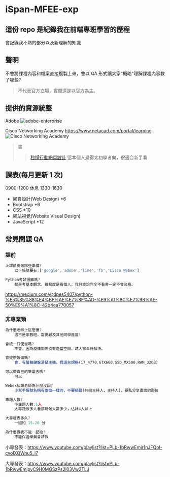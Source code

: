 # iSpan-MFEE-exp

## 這份 repo 是紀錄我在前端專班學習的歷程

會記錄我不熟的部分以及新理解的知識

## 聲明

不會將課程內容和檔案直接複製上來，會以 QA 形式讓大家"概略"理解課程內容教了哪些?

> 不代表官方立場，實際還是以官方為主。

## 提供的資源統整

Adobe
![adobe-enterprise](https://drive.google.com/uc?export=download&id=1wLg7JdEAcpGKhSPxj7YtB-_7bS-Ln633)

Cisco Networking Academy
https://www.netacad.com/portal/learning
![Cisco Networking Academy](https://drive.google.com/uc?export=download&id=1plUzdNbouiq8Ha1tNKYBYIsKNj8CLqrk)

>書
>> [秒懂行動網頁設計](http://isbn.ncl.edu.tw/NEW_ISBNNet/main_DisplayRecord.php?&Pact=Display&Pstart=1) 這本個人覺得太初學者向，很適合新手看


## 課表(每月更新 1 次)

0900-1200 休息 1330-1630

- 網頁設計(Web Design) \*6
- Bootstrap \*6
- CSS \*10
- 網站視覺(Website Visual Design)
- JavaScript \*12

## 常見問題 QA

### 課前

```js
上課前要做哪些準備?
    以下帳號要有:['google','adobe','line','fb','Cisco Webex']

Python考試很難嗎?
    都是考基本觀念，難易度是看個人，我只能說完全不看書一定不會及格。

```

https://medium.com/@dpes5407/python-%E5%85%88%E4%BF%AE%E7%8F%AD-%E9%A1%8C%E7%9B%AE-50%E9%A1%8C-42b4ea770057

### 非專業類

```js
為什麼老師上這麼慢?
    這不是家教班，需要顧及其他同學進度!

會統一訂便當嗎?
    不會，因為疫情關係沒有適當空間，請大家自行解決。

會提供設備嗎?
    會，有螢幕鍵盤滑鼠主機。我這台規格(i7_4770,GTX660,SSD_MX500,RAM_32GB)

可以帶自己的筆電去嗎?
    可以

Webex私訊老師為什麼沒回?
    小幫手帳號名稱有兩個一樣的，不要搞錯(共同主持人，主持人)，要私分享畫面的那位

專題人數?
    小專題人數:1人
    大專題很多人看那時候人數多少，估計4人以上

大專發表多久?
    一組約 15-20 分

為什麼課表不能一起給? 
    不能保證學員會請假

```

小專發表：https://www.youtube.com/playlist?list=PLb-1bRwwEmjr1nJFQoI-cvolXQWnu5_i7

大專發表：https://www.youtube.com/playlist?list=PLb-1bRwwEmjpyC9H0MGSzPs2l03Vw2TLJ
